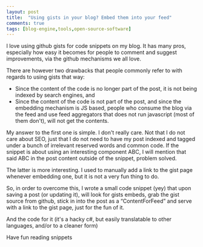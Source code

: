 ```yaml
---
layout: post
title:  "Using gists in your blog? Embed them into your feed"
comments: true
tags: [blog-engine,tools,open-source-software]
---
```



I love using github gists for code snippets on my blog. It has many pros, especially how easy it becomes for people to comment and suggest improvements, via the github mechanisms we all love.

There are however two drawbacks that people commonly refer to with regards to using gists that way:
- Since the content of the code is no longer part of the post, it is not being indexed by search engines, and  
- Since the content of the code is not part of the post, and since the embedding mechanism is JS based, people who consume the blog via the feed and use feed aggregators that does not run javascript (most of them don't), will not get the contents.


My answer to the first one is simple. I don't really care. Not that I do not care about SEO, just that I do not need to have my post indexed and tagged under a bunch of irrelevant reserved words and common code. If the snippet is about using an interesting component ABC, I will mention that said ABC in the post content outside of the snippet, problem solved.

The latter is more interesting. I used to manually add a link to the gist page whenever embedding one, but it is not a very fun thing to do.

So, in order to overcome this, I wrote a small code snippet (yey) that upon saving a post (or updating it), will look for gists embeds, grab the gist source from github, stick in into the post as a “ContentForFeed” and serve with a link to the gist page, just for the fun of it.

And the code for it (it's a hacky c#, but easily translatable to other languages, and/or to a cleaner form)

Have fun reading snippets

